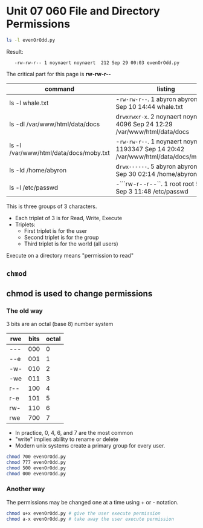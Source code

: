 # Unit 07 060 File and Directory Permissions

```bash
ls -l evenOrOdd.py
```
Result:

```text
   -rw-rw-r-- 1 noynaert noynaert  212 Sep 29 00:03 evenOrOdd.py
```
The critical part for this page is **rw-rw-r--**

command|listing
---|---
ls -l whale.txt|-```rw-rw-r--```. 1 abyron abyron 122 Sep 10 14:44 whale.txt
ls -dl /var/www/html/data/docs | d```rwxrwxr-x```. 2 noynaert noynaert 4096 Sep 24 12:29 /var/www/html/data/docs
ls -l /var/www/html/data/docs/moby.txt | -```rw-rw-r--```. 1 noynaert noynaert 1193347 Sep 14 20:42 /var/www/html/data/docs/moby.txt
ls -ld /home/abyron | d```rwx------```. 5 abyron abyron 4096 Sep 30 02:14 /home/abyron
ls -l /etc/passwd | -```rw-r--r--``. 1 root root 5031 Sep  3 11:48 /etc/passwd

This is three groups of 3 characters.

* Each triplet of 3 is for Read, Write, Execute
* Triplets:
  * First triplet is for the user
  * Second triplet is for the group
  * Third triplet is for the world (all users)

Execute on a directory means "permission to read"

## ```chmod```

## chmod is used to change permissions

### The old way

3 bits are an octal (base 8) number system

rwe|bits|octal
---|---|---
---|000|0
--e|001|1
-w-|010|2
-we|011|3
r--|100|4
r-e|101|5
rw-|110|6
rwe|700|7

* In practice, 0, 4, 6, and 7 are the most common
* "write" implies ability to rename or delete
* Modern unix systems create a primary group for every user.

```bash
chmod 700 evenOrOdd.py
chmod 777 evenOrOdd.py
chmod 500 evenOrOdd.py
chmod 000 evenOrOdd.py
```

### Another way

The permissions may be changed one at a time using + or - notation.

```bash
chmod u+x evenOrOdd.py # give the user execute permission
chmod a-x evenOrOdd.py # take away the user execute permission